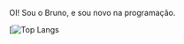OI! Sou o Bruno, e sou novo na programação.

[![Top Langs](https://github-readme-stats.vercel.app/api/top-langs/?username=Brun1oo&theme=tokyonight&layout=compact)
